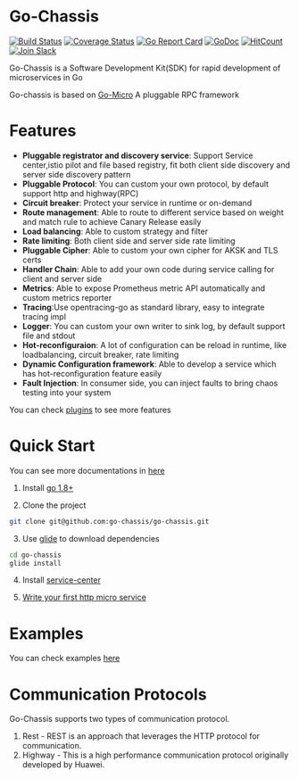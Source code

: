 # Go-Chassis  
[![Build Status](https://travis-ci.org/go-chassis/go-chassis.svg?branch=master)](https://travis-ci.org/go-chassis/go-chassis)  [![Coverage Status](https://coveralls.io/repos/github/go-chassis/go-chassis/badge.svg)](https://coveralls.io/github/go-chassis/go-chassis) [![Go Report Card](https://goreportcard.com/badge/github.com/go-chassis/go-chassis)](https://goreportcard.com/report/github.com/go-chassis/go-chassis) [![GoDoc](https://godoc.org/github.com/go-chassis/go-chassis?status.svg)](https://godoc.org/github.com/go-chassis/go-chassis) [![HitCount](http://hits.dwyl.io/go-chassis/go-chassis.svg)](http://hits.dwyl.io/go-chassis/go-chassis)  [![Join Slack](https://img.shields.io/badge/Join-Slack-orange.svg)](https://join.slack.com/t/go-chassis/shared_invite/enQtMzk0MzAyMjEzNzEyLTRjOWE3NzNmN2IzOGZhMzZkZDFjODM1MDc5ZWI0YjcxYjM1ODNkY2RkNmIxZDdlOWI3NmQ0MTg3NzBkNGExZGU)      

Go-Chassis is a Software Development Kit(SDK) for rapid development of microservices in Go
 
Go-chassis is based on [Go-Micro](https://github.com/micro/go-micro) A pluggable RPC framework



# Features
 - **Pluggable registrator and discovery service**: Support Service center,istio pilot and file based registry, 
 fit both client side discovery and server side discovery pattern 
 - **Pluggable Protocol**: You can custom your own protocol, by default support http and highway(RPC)
 - **Circuit breaker**: Protect your service in runtime or on-demand
 - **Route management**: Able to route to different service based on weight and match rule to achieve Canary Release easily
 - **Load balancing**: Able to custom strategy and filter
 - **Rate limiting**: Both client side and server side rate limiting
 - **Pluggable Cipher**: Able to custom your own cipher for AKSK and TLS certs
 - **Handler Chain**: Able to add your own code during service calling for client and server side
 - **Metrics**: Able to expose Prometheus metric API automatically and custom metrics reporter
 - **Tracing**:Use opentracing-go as standard library, easy to integrate tracing impl
 - **Logger**: You can custom your own writer to sink log, by default support file and stdout
 - **Hot-reconfiguraion**: A lot of configuration can be reload in runtime, like loadbalancing, circuit breaker, rate limiting
 - **Dynamic Configuration framework**:   Able to develop a service which has hot-reconfiguration feature easily
 - **Fault Injection**: In consumer side, you can inject faults to bring chaos testing into your system
 
You can check [plugins](https://github.com/go-chassis/go-chassis-plugins) to see more features

# Quick Start
You can see more documentations in [here](http://go-chassis.readthedocs.io/en/latest/)

1. Install [go 1.8+](https://golang.org/doc/install)

2. Clone the project

```sh
git clone git@github.com:go-chassis/go-chassis.git
```

3. Use [glide](https://github.com/Masterminds/glide) to download dependencies

```sh
cd go-chassis 
glide install
```

4. Install [service-center](http://servicecomb.incubator.apache.org/release/)

5. [Write your first http micro service](http://go-chassis.readthedocs.io/en/latest/getstarted/writing-rest.html)



# Examples
You can check examples [here](examples)
# Communication Protocols
Go-Chassis supports two types of communication protocol.
1. Rest - REST is an approach that leverages the HTTP protocol for communication.
2. Highway - This is a high performance communication protocol originally developed by Huawei. 

